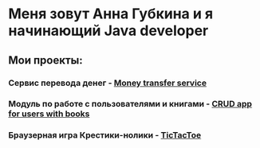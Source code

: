 # Меня зовут **Анна Губкина** и я начинающий Java developer

## Мои проекты:
### Сервис перевода денег - [Money transfer service](https://github.com/AnnaGubkina/MoneyTransferService)
### Модуль по работе с пользователями и книгами - [CRUD app for users with books](https://github.com/AnnaGubkina/Ylab_Spring/tree/test_containers)
### Браузерная игра Крестики-нолики - [TicTacToe](https://github.com/AnnaGubkina/TicTacToe)




<!--
**AnnaGubkina/AnnaGubkina** is a ✨ _special_ ✨ repository because its `README.md` (this file) appears on your GitHub profile.

Here are some ideas to get you started:

- 🔭 I’m currently working on ...
- 🌱 I’m currently learning ...
- 👯 I’m looking to collaborate on ...
- 🤔 I’m looking for help with ...
- 💬 Ask me about ...
- 📫 How to reach me: ...
- 😄 Pronouns: ...
- ⚡ Fun fact: ...
-->
